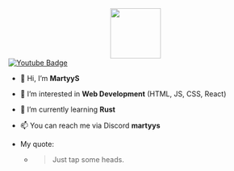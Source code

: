 <div id="header" align="center">
  <img src="https://media.giphy.com/media/M9gbBd9nbDrOTu1Mqx/giphy.gif" width="100"/>
</div>
<a href="https://www.youtube.com/@martyys.">
    <img src="https://img.shields.io/badge/YouTube-red?style=for-the-badge&logo=youtube&logoColor=white" alt="Youtube Badge"/>
  </a>
</div>

- 👋 Hi, I’m **MartyyS**
- 👀 I’m interested in **Web Development** (HTML, JS, CSS, React)
- 🌱 I’m currently learning **Rust**
- 📫 You can reach me via Discord **martyys**

- My quote:
  - > Just tap some heads.

